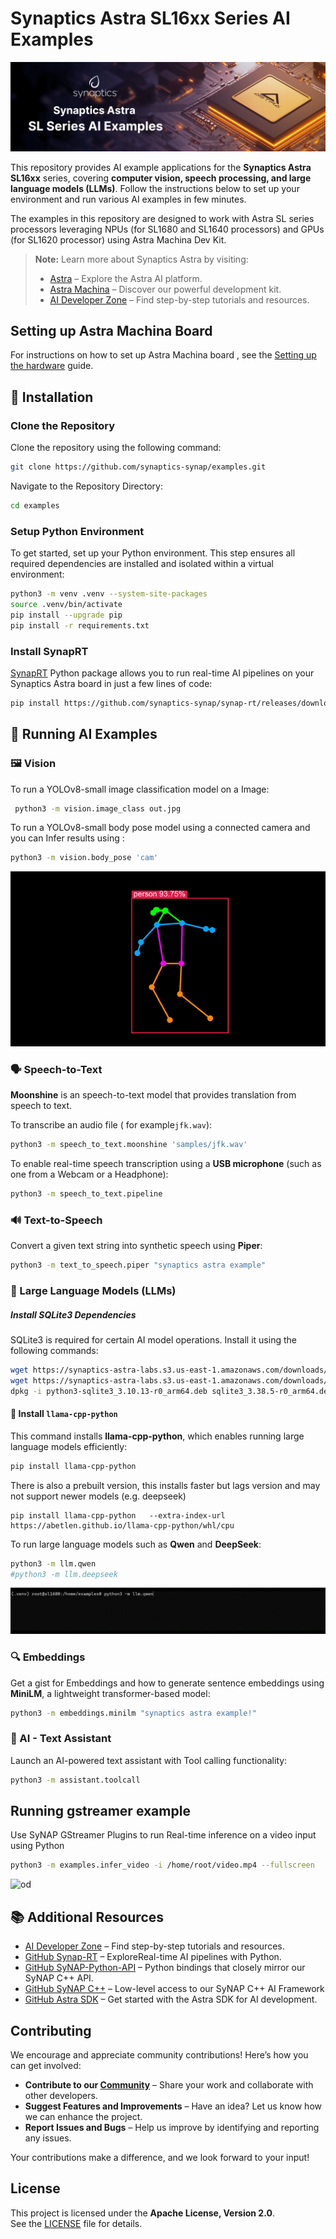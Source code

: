 # Synaptics Astra SL16xx Series AI Examples

![home](/samples/home.png)

This repository provides AI example applications for the **Synaptics Astra SL16xx** series, covering **computer vision, speech processing, and large language models (LLMs)**. Follow the instructions below to set up your environment and run various AI examples in few minutes.

The examples in this repository are designed to work with Astra SL series processors leveraging NPUs (for SL1680 and SL1640 processors) and GPUs (for SL1620 processor) using Astra Machina Dev Kit. 


> **Note:** Learn more about Synaptics Astra by visiting:
> 
> - [Astra](https://www.synaptics.com/products/embedded-processors) – Explore the Astra AI platform.
> - [Astra Machina](https://www.synaptics.com/products/embedded-processors/astra-machina-foundation-series) – Discover our powerful development kit.
> - [AI Developer Zone](https://developer.synaptics.com/) – Find step-by-step tutorials and resources.


## Setting up Astra Machina Board
For instructions on how to set up Astra Machina board , see the  [Setting up the hardware](https://synaptics-astra.github.io/doc/v/1.5.0/quickstart/hw_setup.html)  guide.


## 🔧 Installation
 

### Clone the Repository

Clone the repository using the following command:

```bash
git clone https://github.com/synaptics-synap/examples.git
```
Navigate to the Repository Directory:

```bash
cd examples
```

### Setup Python Environment

To get started, set up your Python environment. This step ensures all required dependencies are installed and isolated within a virtual environment:

```bash
python3 -m venv .venv --system-site-packages
source .venv/bin/activate
pip install --upgrade pip
pip install -r requirements.txt
```

### Install SynapRT 
[SynapRT](https://github.com/synaptics-synap/synap-rt) Python package allows you to run real-time AI pipelines on your Synaptics Astra board in just a few lines of code:

```bash
pip install https://github.com/synaptics-synap/synap-rt/releases/download/v0.0.1-preview/synap_rt-0.0.1-py3-none-any.whl
```

## 🎯 Running AI Examples

### 🖼️ Vision
To run a YOLOv8-small  image classification model on a Image:
```bash
 python3 -m vision.image_class out.jpg
```

To run a YOLOv8-small body pose model using a connected camera and you can Infer results using :
```bash
python3 -m vision.body_pose 'cam'
```
![bodypose](/samples/body-pose.gif)


 

### 🗣️ Speech-to-Text

**Moonshine** is an speech-to-text model that provides translation from speech to text.

To transcribe an audio file ( for example`jfk.wav`):
```bash
python3 -m speech_to_text.moonshine 'samples/jfk.wav'
```

To enable real-time speech transcription using a **USB microphone** (such as one from a Webcam or a Headphone):
```bash
python3 -m speech_to_text.pipeline
```

 

### 🔊 Text-to-Speech
Convert a given text string into synthetic speech using **Piper**:
```bash
python3 -m text_to_speech.piper "synaptics astra example"
```

### 🚀 Large Language Models (LLMs)


##### Install SQLite3 Dependencies
SQLite3 is required for certain AI model operations. Install it using the following commands:
```bash
wget https://synaptics-astra-labs.s3.us-east-1.amazonaws.com/downloads/sqlite3_3.38.5-r0_arm64.deb
wget https://synaptics-astra-labs.s3.us-east-1.amazonaws.com/downloads/python3-sqlite3_3.10.13-r0_arm64.deb
dpkg -i python3-sqlite3_3.10.13-r0_arm64.deb sqlite3_3.38.5-r0_arm64.deb
```

#### 🦙 Install `llama-cpp-python`

This command installs **llama-cpp-python**, which enables running large language models efficiently:
```bash
pip install llama-cpp-python
```

There is also a prebuilt version, this installs faster but lags version and may not support newer models (e.g. deepseek)
```
pip install llama-cpp-python   --extra-index-url https://abetlen.github.io/llama-cpp-python/whl/cpu
```

To run large language models such as **Qwen** and **DeepSeek**:

```bash
python3 -m llm.qwen
#python3 -m llm.deepseek
```
![qwen](/samples/qwen.gif)

### 🔍 Embeddings
Get a gist for Embeddings and how to generate sentence embeddings using **MiniLM**, a lightweight transformer-based model:
```bash
python3 -m embeddings.minilm "synaptics astra example!"
```

 
### 🤖 AI - Text Assistant
Launch an AI-powered text assistant with Tool calling functionality:
```bash
python3 -m assistant.toolcall
```

 
## Running gstreamer example
Use SyNAP GStreamer Plugins to run Real-time inference on a video input using Python

```bash
python3 -m examples.infer_video -i /home/root/video.mp4 --fullscreen
```

![od](/samples/od.gif)


## 📚 Additional Resources

- [AI Developer Zone](https://developer.synaptics.com/) – Find step-by-step tutorials and resources.
- [GitHub Synap-RT](https://github.com/synaptics-synap/synap-rt) – ExploreReal-time AI pipelines with Python.
- [GitHub SyNAP-Python-API](https://github.com/synaptics-synap/synap-python) – Python bindings that closely mirror our SyNAP C++ API.
- [GitHub SyNAP C++](https://github.com/synaptics-astra/synap-framework) – Low-level access to our SyNAP C++ AI Framework
- [GitHub Astra SDK](https://github.com/synaptics-astra) – Get started with the Astra SDK for AI development.

## Contributing

We encourage and appreciate community contributions! Here’s how you can get involved:

- **Contribute to our [Community](./community)** – Share your work and collaborate with other developers.
- **Suggest Features and Improvements** – Have an idea? Let us know how we can enhance the project.
- **Report Issues and Bugs** – Help us improve by identifying and reporting any issues.

Your contributions make a difference, and we look forward to your input!

## License

This project is licensed under the **Apache License, Version 2.0**.  
See the [LICENSE](./LICENSE) file for details.